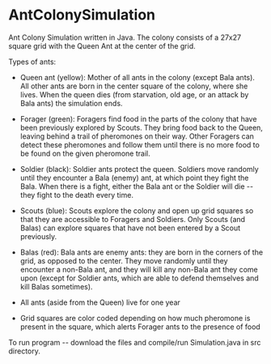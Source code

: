 # AntColonySimulation

Ant Colony Simulation written in Java. The colony consists of a 27x27 square grid with the Queen Ant at the center of the grid.

Types of ants:
- Queen ant (yellow): Mother of all ants in the colony (except Bala ants). All other ants are born in the center square of the colony, where she lives. When the queen dies (from starvation, old age, or an attack by Bala ants) the simulation ends.
- Forager (green): Foragers find food in the parts of the colony that have been previously explored by Scouts. They bring food back to the Queen, leaving behind a trail of pheromones on their way. Other Foragers can detect these pheromones and follow them until there is no more food to be found on the given pheromone trail.
- Soldier (black): Soldier ants protect the queen. Soldiers move randomly until they encounter a Bala (enemy) ant, at which point they fight the Bala. When there is a fight, either the Bala ant or the Soldier will die -- they fight to the death every time.
- Scouts (blue): Scouts explore the colony and open up grid squares so that they are accessible to Foragers and Soldiers. Only Scouts (and Balas) can explore squares that have not been entered by a Scout previously.
- Balas (red): Bala ants are enemy ants: they are born in the corners of the grid, as opposed to the center. They move randomly until they encounter a non-Bala ant, and they will kill any non-Bala ant they come upon (except for Soldier ants, which are able to defend themselves and kill Balas sometimes).

- All ants (aside from the Queen) live for one year

- Grid squares are color coded depending on how much pheromone is present in the square, which alerts Forager ants to the presence of food

To run program -- download the files and compile/run Simulation.java in src directory.
